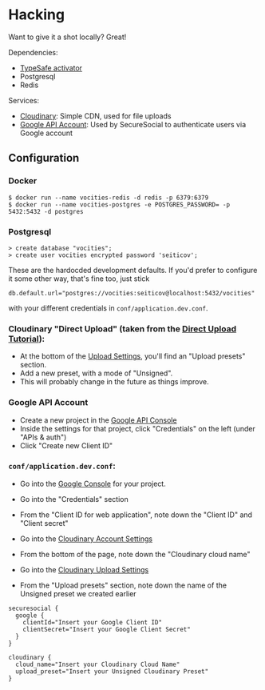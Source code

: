 Hacking
=======

Want to give it a shot locally? Great!

Dependencies:

- [TypeSafe activator](https://www.typesafe.com/get-started)
- Postgresql
- Redis

Services:

- [Cloudinary](http://cloudinary.com/): Simple CDN, used for file uploads
- [Google API Account](https://console.developers.google.com/project): Used by SecureSocial to authenticate users via Google account

Configuration
-------------

### Docker

```
$ docker run --name vocities-redis -d redis -p 6379:6379
$ docker run --name vocities-postgres -e POSTGRES_PASSWORD= -p 5432:5432 -d postgres
```

### Postgresql

```
> create database "vocities";
> create user vocities encrypted password 'seiticov';
```

These are the hardocded development defaults. If you'd prefer to configure it some other way, that's fine too, just stick

```
db.default.url="postgres://vocities:seiticov@localhost:5432/vocities"
```

with your different credentials in `conf/application.dev.conf`.

### Cloudinary "Direct Upload" (taken from the [Direct Upload Tutorial](http://cloudinary.com/blog/direct_upload_made_easy_from_browser_or_mobile_app_to_the_cloud)):

- At the bottom of the [Upload Settings](https://cloudinary.com/console/settings/upload), you'll find an "Upload presets" section.
- Add a new preset, with a mode of "Unsigned".
- This will probably change in the future as things improve.

### Google API Account

- Create a new project in the [Google API Console](https://console.developers.google.com/project)
- Inside the settings for that project, click "Credentials" on the left (under "APIs & auth")
- Click "Create new Client ID"

### `conf/application.dev.conf`:

- Go into the [Google Console](https://console.developers.google.com/project) for your project.
- Go into the "Credentials" section
- From the "Client ID for web application", note down the "Client ID" and "Client secret"

- Go into the [Cloudinary Account Settings](https://cloudinary.com/console/settings/account)
- From the bottom of the page, note down the "Cloudinary cloud name"
- Go into the [Cloudinary Upload Settings](https://cloudinary.com/console/settings/upload)
- From the "Upload presets" section, note down the name of the Unsigned preset we created earlier

```
securesocial {
  google {
    clientId="Insert your Google Client ID"
    clientSecret="Insert your Google Client Secret"
  }
}

cloudinary {
  cloud_name="Insert your Cloudinary Cloud Name"
  upload_preset="Insert your Unsigned Cloudinary Preset"
}
```
